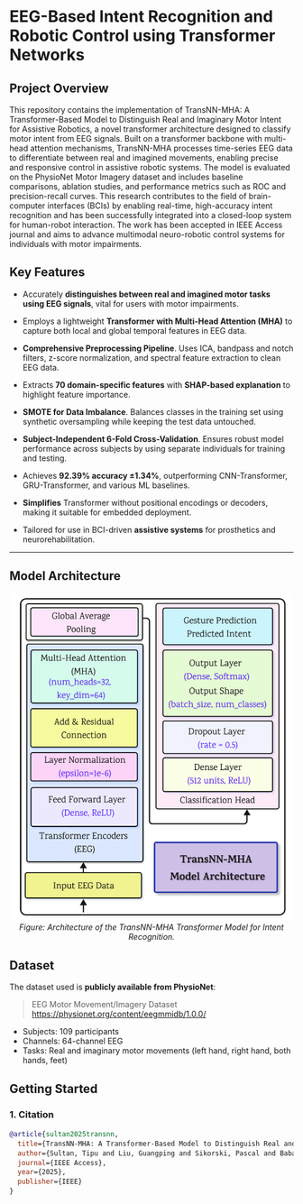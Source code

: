 # EEG-Based Intent Recognition and Robotic Control using Transformer Networks


## Project Overview

This repository contains the implementation of TransNN-MHA: A Transformer-Based Model to Distinguish Real and Imaginary Motor Intent for Assistive Robotics, a novel transformer architecture designed to classify motor intent from EEG signals. Built on a transformer backbone with multi-head attention mechanisms, TransNN-MHA processes time-series EEG data to differentiate between real and imagined movements, enabling precise and responsive control in assistive robotic systems. The model is evaluated on the PhysioNet Motor Imagery dataset and includes baseline comparisons, ablation studies, and performance metrics such as ROC and precision-recall curves. This research contributes to the field of brain-computer interfaces (BCIs) by enabling real-time, high-accuracy intent recognition and has been successfully integrated into a closed-loop system for human-robot interaction. The work has been accepted in IEEE Access journal and aims to advance multimodal neuro-robotic control systems for individuals with motor impairments.

## Key Features

-  Accurately **distinguishes between real and imagined motor tasks using EEG signals**, vital for users with motor impairments.

-  Employs a lightweight **Transformer with Multi-Head Attention (MHA)** to capture both local and global temporal features in EEG data.

-  **Comprehensive Preprocessing Pipeline**. Uses ICA, bandpass and notch filters, z-score normalization, and spectral feature extraction to clean EEG data.

-  Extracts **70 domain-specific features** with **SHAP-based explanation** to highlight feature importance.

-  **SMOTE for Data Imbalance**. Balances classes in the training set using synthetic oversampling while keeping the test data untouched.

-  **Subject-Independent 6-Fold Cross-Validation**. Ensures robust model performance across subjects by using separate individuals for training and testing.

-  Achieves **92.39% accuracy ±1.34%**, outperforming CNN-Transformer, GRU-Transformer, and various ML baselines.

-  **Simplifies** Transformer without positional encodings or decoders, making it suitable for embedded deployment.

- Tailored for use in BCI-driven **assistive systems** for prosthetics and neurorehabilitation.

---


##  Model Architecture


<p align="center">
  <img src="Transformer.png" width="500"/>
  <br>
  <em>Figure: Architecture of the TransNN-MHA Transformer Model for Intent Recognition.</em>
</p>



##  Dataset

The dataset used is **publicly available from PhysioNet**:

> EEG Motor Movement/Imagery Dataset  
> https://physionet.org/content/eegmmidb/1.0.0/

- Subjects: 109 participants  
- Channels: 64-channel EEG  
- Tasks: Real and imaginary motor movements (left hand, right hand, both hands, feet)

##  Getting Started

### 1. Citation

```bibtex
@article{sultan2025transnn,
  title={TransNN-MHA: A Transformer-Based Model to Distinguish Real and Imaginary Motor Intent for Assistive Robotics},
  author={Sultan, Tipu and Liu, Guangping and Sikorski, Pascal and Babaiasl, Madi},
  journal={IEEE Access},
  year={2025},
  publisher={IEEE}
}
